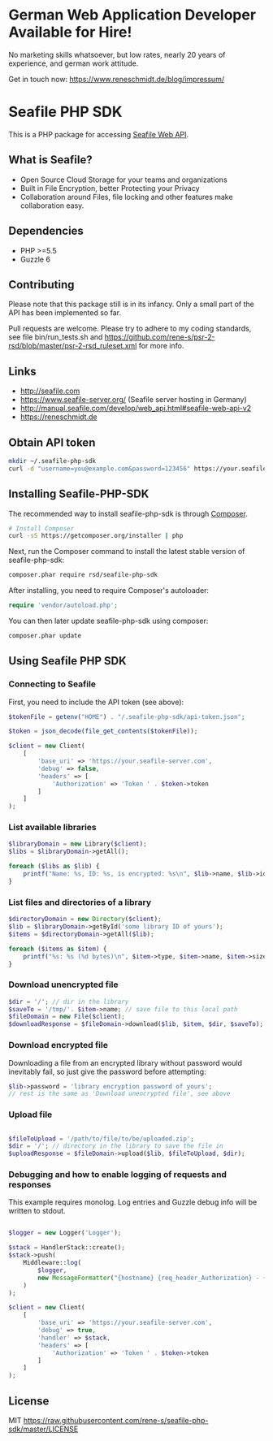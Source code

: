 # German Web Application Developer Available for Hire!

No marketing skills whatsoever, but low rates, nearly 20 years of experience, and german work attitude.

Get in touch now: https://www.reneschmidt.de/blog/impressum/

# Seafile PHP SDK

This is a PHP package for accessing [Seafile Web API](http://example.com).

## What is Seafile?

- Open Source Cloud Storage for your teams and organizations
- Built in File Encryption, better Protecting your Privacy
- Collaboration around Files, file locking and other features make collaboration easy.

## Dependencies

- PHP >=5.5
- Guzzle 6

## Contributing

Please note that this package still is in its infancy. Only a small part of the API has been implemented so far.

Pull requests are welcome. Please try to adhere to my coding standards, see file bin/run_tests.sh and https://github.com/rene-s/psr-2-rsd/blob/master/psr-2-rsd_ruleset.xml for more info.

## Links

- http://seafile.com
- https://www.seafile-server.org/ (Seafile server hosting in Germany)
- http://manual.seafile.com/develop/web_api.html#seafile-web-api-v2
- https://reneschmidt.de

## Obtain API token

```bash
mkdir ~/.seafile-php-sdk
curl -d "username=you@example.com&password=123456" https://your.seafile-server.com/api2/auth-token/ > ~/.seafile-php-sdk/api-token.json
```

## Installing Seafile-PHP-SDK

The recommended way to install seafile-php-sdk is through
[Composer](http://getcomposer.org).

```bash
# Install Composer
curl -sS https://getcomposer.org/installer | php
```

Next, run the Composer command to install the latest stable version of seafile-php-sdk:

```bash
composer.phar require rsd/seafile-php-sdk
```

After installing, you need to require Composer's autoloader:

```php
require 'vendor/autoload.php';
```

You can then later update seafile-php-sdk using composer:

 ```bash
composer.phar update
 ```

## Using Seafile PHP SDK

### Connecting to Seafile

First, you need to include the API token (see above):

```php
$tokenFile = getenv("HOME") . "/.seafile-php-sdk/api-token.json";

$token = json_decode(file_get_contents($tokenFile));

$client = new Client(
    [
        'base_uri' => 'https://your.seafile-server.com',
        'debug' => false,
        'headers' => [
            'Authorization' => 'Token ' . $token->token
        ]
    ]
);
```

### List available libraries

```php
$libraryDomain = new Library($client);
$libs = $libraryDomain->getAll();

foreach ($libs as $lib) {
    printf("Name: %s, ID: %s, is encrypted: %s\n", $lib->name, $lib->id, $lib->encrypted ? 'YES' : 'NO');
}
```

### List files and directories of a library

```php
$directoryDomain = new Directory($client);
$lib = $libraryDomain->getById('some library ID of yours');
$items = $directoryDomain->getAll($lib);

foreach ($items as $item) {
    printf("%s: %s (%d bytes)\n", $item->type, $item->name, $item->size);
}
```
### Download unencrypted file

```php
$dir = '/'; // dir in the library
$saveTo = '/tmp/'. $item->name; // save file to this local path
$fileDomain = new File($client);
$downloadResponse = $fileDomain->download($lib, $item, $dir, $saveTo);
```

### Download encrypted file

Downloading a file from an encrypted library without password would
inevitably fail, so just give the password before attempting:

```php
$lib->password = 'library encryption password of yours';
// rest is the same as 'Download unencrypted file', see above
```

### Upload file

```php

$fileToUpload = '/path/to/file/to/be/uploaded.zip';
$dir = '/'; // directory in the library to save the file in
$uploadResponse = $fileDomain->upload($lib, $fileToUpload, $dir);
```

### Debugging and how to enable logging of requests and responses

This example requires monolog. Log entries and Guzzle debug info will be written to stdout.

```php

$logger = new Logger('Logger');

$stack = HandlerStack::create();
$stack->push(
    Middleware::log(
        $logger,
        new MessageFormatter("{hostname} {req_header_Authorization} - {req_header_User-Agent} - [{date_common_log}] \"{method} {host}{target} HTTP/{version}\" {code} {res_header_Content-Length} req_body: {req_body} response_body: {res_body}")
    )
);

$client = new Client(
    [
        'base_uri' => 'https://your.seafile-server.com',
        'debug' => true,
        'handler' => $stack,
        'headers' => [
            'Authorization' => 'Token ' . $token->token
        ]
    ]
);
```

## License

MIT https://raw.githubusercontent.com/rene-s/seafile-php-sdk/master/LICENSE

